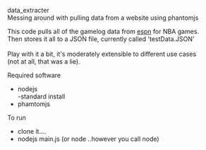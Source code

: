 data_extracter<br/>
Messing around with pulling data from a website using phantomjs

<p>This code pulls all of the gamelog data from <a href="http://espn.go.com">espn</a>
for NBA games.<br/> Then stores it all to a JSON file, currently called 'testData.JSON'<br/>
<br/> Play with it a bit, it's moderately extensible to different use cases<br/>
(not at all, that was a lie).

Required software
<ul>
    <li>nodejs<br/>
        -standard install
    </li>
    <li>phamtomjs</li>
</ul>
To run
<ul>
    <li>clone it....</li>
    <li>nodejs main.js (or node ..however you call node)</li>
</ul>